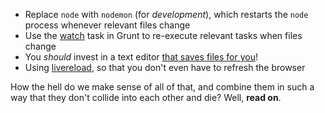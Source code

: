 * Replace `node` with `nodemon` (for _development_), which restarts the `node` process whenever relevant files change
* Use the [watch][1] task in Grunt to re-execute relevant tasks when files change
* You _should_ invest in a text editor [that saves files for you][2]!
* Using [livereload][3], so that you don't even have to refresh the browser

How the hell do we make sense of all of that, and combine them in such a way that they don't collide into each other and die? Well, **read on**.

[1]: https://github.com/gruntjs/grunt-contrib-watch
[2]: http://superuser.com/q/366132/48116
[3]: http://livereload.com/
